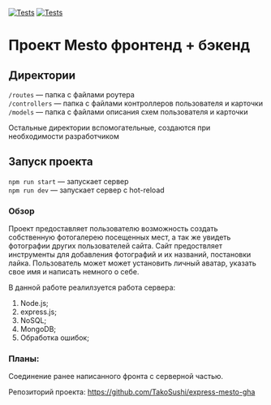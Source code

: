 [![Tests](../../actions/workflows/tests-13-sprint.yml/badge.svg)](../../actions/workflows/tests-13-sprint.yml) [![Tests](../../actions/workflows/tests-14-sprint.yml/badge.svg)](../../actions/workflows/tests-14-sprint.yml)

# Проект Mesto фронтенд + бэкенд

## Директории

`/routes` — папка с файлами роутера  
`/controllers` — папка с файлами контроллеров пользователя и карточки  
`/models` — папка с файлами описания схем пользователя и карточки

Остальные директории вспомогательные, создаются при необходимости разработчиком

## Запуск проекта

`npm run start` — запускает сервер  
`npm run dev` — запускает сервер с hot-reload

### Обзор

Проект предоставляет пользователю возможность создать собственную фотогалерею посещенных мест, а так же увидеть фотографии других пользователей сайта.
Сайт предоствляет инструменты для добавления фотографий и их названий, постановки лайка.
Пользователь может может установить личный аватар, указать свое имя и написать немного о себе.

В данной работе реалилзуется работа сервера:

1. Node.js;
2. express.js;
3. NoSQL;
4. MongoDB;
5. Обработка ошибок;

### Планы:

Cоединение ранее написанного фронта с серверной частью.

Репозиторий проекта: <https://github.com/TakoSushi/express-mesto-gha>
